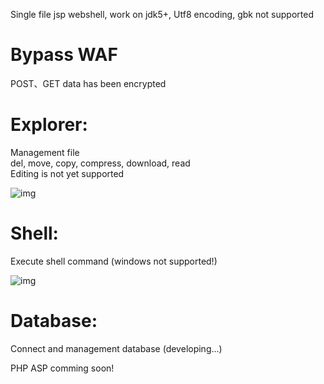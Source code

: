 Single file jsp webshell, work on jdk5+, Utf8 encoding, gbk not supported

# Bypass WAF
  POST、GET data has been encrypted

# Explorer:
  Management file  
  del, move, copy, compress, download, read  
  Editing is not yet supported
  
  ![img](https://raw.githubusercontent.com/kjyc1/jsp-webshell/master/fileManager.png)
  
# Shell:
  Execute shell command (windows not supported!)
  
  ![img](https://raw.githubusercontent.com/kjyc1/jsp-webshell/master/shell.png)
  
# Database:
  Connect and management database (developing...)
  
  
PHP ASP comming soon!
